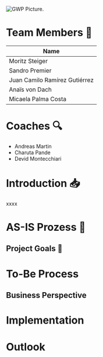 ![GWP Picture.](https://www.google.com/maps/contrib/106032049836634214420/photos/@47.3664882,8.5327165,3a,75y,90t/data=!3m7!1e2!3m5!1sAF1QipMThA9lO9eTOYULh87er_suSkm2386nq5kteTw7!2e10!6shttps:%2F%2Flh5.googleusercontent.com%2Fp%2FAF1QipMThA9lO9eTOYULh87er_suSkm2386nq5kteTw7%3Dw586-h260-k-no!7i2000!8i887!4m3!8m2!3m1!1e1?entry=ttu&g_ep=EgoyMDI1MDMyNS4xIKXMDSoJLDEwMjExNDUzSAFQAw%3D%3D)



# Team Members 👥
| Name |
| ------------- |
| Moritz Steiger | 
| Sandro Premier | 
| Juan Camilo Ramírez Gutiérrez | 
| Anaïs von Dach | 
| Micaela Palma Costa | 

# Coaches 🔍
- Andreas Martin
- Charuta Pande
- Devid Montecchiari

 # Introduction 📥
 xxxx

 # AS-IS Prozess 🚩

 ## Project Goals :checkered_flag:

# To-Be Process

## Business Perspective

# Implementation

# Outlook



